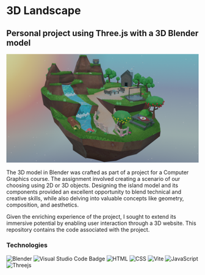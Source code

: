 ﻿# 3D Landscape

## Personal project using Three.js with a 3D Blender model

![rendered image](https://github.com/CamilaSCodes/3D-landscape/blob/main/public/cg_renderizado.png?raw=true)

The 3D model in Blender was crafted as part of a project for a Computer Graphics course. The assignment involved creating a scenario of our choosing using 2D or 3D objects. Designing the island model and its components provided an excellent opportunity to blend technical and creative skills, while also delving into valuable concepts like geometry, composition, and aesthetics.

Given the enriching experience of the project, I sought to extend its immersive potential by enabling user interaction through a 3D website. This repository contains the code associated with the project.

### Technologies
<img alt="Blender" src="https://img.shields.io/badge/blender-%23F5792A.svg?style=for-the-badge&logo=blender&logoColor=white"/> ![Visual Studio Code Badge](https://img.shields.io/badge/Visual%20Studio%20Code-007ACC?logo=visualstudiocode&logoColor=fff&style=for-the-badge) <img alt="HTML" src="https://img.shields.io/badge/HTML-239120?style=for-the-badge&logo=html5&logoColor=white"/> <img alt="CSS" src="https://img.shields.io/badge/CSS-239120?&style=for-the-badge&logo=css3&logoColor=white"/> <img alt="Vite" src="https://img.shields.io/badge/vite-%23646CFF.svg?style=for-the-badge&logo=vite&logoColor=white"/> <img alt="JavaScript" src="https://img.shields.io/badge/JavaScript-F7DF1E?style=for-the-badge&logo=JavaScript&logoColor=white"/> <img alt="Threejs" src="https://img.shields.io/badge/threejs-black?style=for-the-badge&logo=three.js&logoColor=white"/>


